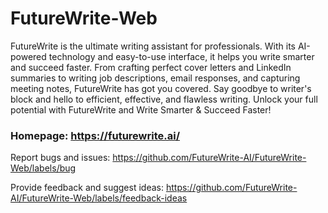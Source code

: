 # FutureWrite-Web

FutureWrite is the ultimate writing assistant for professionals. With its AI-powered technology and easy-to-use interface, it helps you write smarter and succeed faster. From crafting perfect cover letters and LinkedIn summaries to writing job descriptions, email responses, and capturing meeting notes, FutureWrite has got you covered. Say goodbye to writer's block and hello to efficient, effective, and flawless writing. Unlock your full potential with FutureWrite and Write Smarter & Succeed Faster!

### Homepage: https://futurewrite.ai/

Report bugs and issues: https://github.com/FutureWrite-AI/FutureWrite-Web/labels/bug

Provide feedback and suggest ideas: https://github.com/FutureWrite-AI/FutureWrite-Web/labels/feedback-ideas
